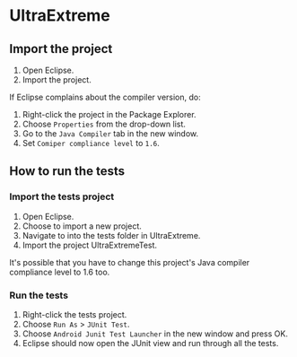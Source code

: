 UltraExtreme
============

## Import the project

1. Open Eclipse.
2. Import the project.

If Eclipse complains about the compiler version, do:

1. Right-click the project in the Package Explorer.
2. Choose `Properties` from the drop-down list.
3. Go to the `Java Compiler` tab in the new window.
4. Set `Comiper compliance level` to `1.6`.

## How to run the tests

### Import the tests project

1. Open Eclipse.
2. Choose to import a new project.
3. Navigate to into the tests folder in UltraExtreme.
4. Import the project UltraExtremeTest.

It's possible that you have to change this project's Java compiler compliance level to 1.6 too.

### Run the tests

1. Right-click the tests project.
2. Choose `Run As` > `JUnit Test`.
3. Choose `Android Junit Test Launcher` in the new window and press OK.
4. Eclipse should now open the JUnit view and run through all the tests.